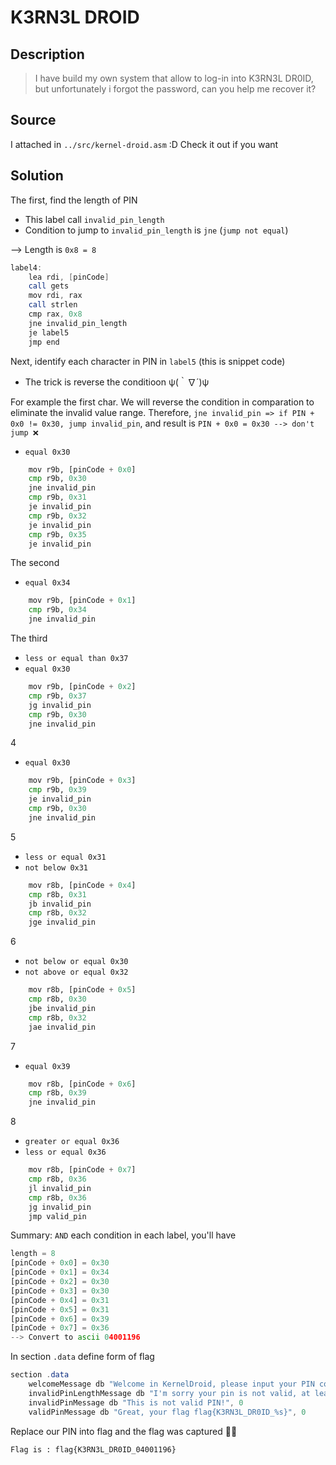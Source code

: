# K3RN3L DROID
## Description

> I have build my own system that allow to log-in into K3RN3L DR0ID, but unfortunately i forgot the password, can you help me recover it?

## Source

I attached in `../src/kernel-droid.asm` :D Check it out if you want

## Solution

The first, find the length of PIN
- This label call `invalid_pin_length` 
- Condition to jump to `invalid_pin_length` is `jne` (`jump not equal`)

--> Length is `0x8 = 8`
```as
label4:
    lea rdi, [pinCode]
    call gets
    mov rdi, rax
    call strlen
    cmp rax, 0x8
    jne invalid_pin_length 
    je label5
    jmp end
``` 

Next, identify each character in PIN in `label5` (this is snippet code)
- The trick is reverse the conditioon ψ(｀∇´)ψ

For example the first char. We will reverse the condition in comparation to eliminate the invalid value range. Therefore, `jne invalid_pin => if PIN + 0x0 != 0x30, jump invalid_pin`, and result is `PIN + 0x0 = 0x30 --> don't jump ❌`
- `equal 0x30`
```py
    mov r9b, [pinCode + 0x0]
    cmp r9b, 0x30
    jne invalid_pin
    cmp r9b, 0x31
    je invalid_pin
    cmp r9b, 0x32
    je invalid_pin
    cmp r9b, 0x35
    je invalid_pin
```
The second
- `equal 0x34` 
```py
    mov r9b, [pinCode + 0x1]
    cmp r9b, 0x34
    jne invalid_pin
```
The third
- `less or equal than 0x37` 
- `equal 0x30`
```py
    mov r9b, [pinCode + 0x2]
    cmp r9b, 0x37
    jg invalid_pin
    cmp r9b, 0x30
    jne invalid_pin
```

4
- `equal 0x30` 
```py
    mov r9b, [pinCode + 0x3]
    cmp r9b, 0x39
    je invalid_pin
    cmp r9b, 0x30
    jne invalid_pin
```

5
- `less or equal 0x31` 
- `not below 0x31`
```py
    mov r8b, [pinCode + 0x4]
    cmp r8b, 0x31
    jb invalid_pin
    cmp r8b, 0x32
    jge invalid_pin
```

6
- `not below or equal 0x30`
- `not above or equal 0x32`
```py
    mov r8b, [pinCode + 0x5]
    cmp r8b, 0x30
    jbe invalid_pin
    cmp r8b, 0x32
    jae invalid_pin
```
7
- `equal 0x39`
```py
    mov r8b, [pinCode + 0x6]
    cmp r8b, 0x39
    jne invalid_pin
```
8
- `greater or equal 0x36`
- `less or equal 0x36`
```py
    mov r8b, [pinCode + 0x7]
    cmp r8b, 0x36
    jl invalid_pin
    cmp r8b, 0x36
    jg invalid_pin
    jmp valid_pin
```


Summary: `AND` each condition in each label, you'll have

```py
length = 8
[pinCode + 0x0] = 0x30
[pinCode + 0x1] = 0x34
[pinCode + 0x2] = 0x30
[pinCode + 0x3] = 0x30
[pinCode + 0x4] = 0x31
[pinCode + 0x5] = 0x31
[pinCode + 0x6] = 0x39
[pinCode + 0x7] = 0x36
--> Convert to ascii 04001196
```

In section `.data` define form of flag
```as
section .data
    welcomeMessage db "Welcome in KernelDroid, please input your PIN code to enter into phone", 0
    invalidPinLengthMessage db "I'm sorry your pin is not valid, at least it should be 8 (0-9) numbers length for example. 123456789", 0
    invalidPinMessage db "This is not valid PIN!", 0
    validPinMessage db "Great, your flag flag{K3RN3L_DR0ID_%s}", 0
```

Replace our PIN into flag and the flag was captured 🎉🎉

``` 
Flag is : flag{K3RN3L_DR0ID_04001196}
```